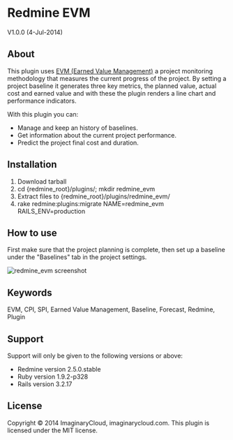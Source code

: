 # Redmine EVM

V1.0.0 (4-Jul-2014)


## About

This plugin uses [EVM (Earned Value Management)](https://www.slideshare.net/GamaFranco/earned-value-management) a project monitoring methodology that measures the current progress of the project. By setting a project baseline it generates three key metrics, the planned value, actual cost and earned value and with these the plugin renders a line chart and performance indicators.

With this plugin you can:
* Manage and keep an history of baselines.
* Get information about the current project performance.
* Predict the project final cost and duration.

## Installation

1. Download tarball
2. cd {redmine_root}/plugins/; mkdir redmine_evm
3. Extract files to {redmine_root}/plugins/redmine_evm/
4. rake redmine:plugins:migrate NAME=redmine_evm RAILS_ENV=production

## How to use

First make sure that the project planning is complete, then set up a baseline under the "Baselines" tab in the project settings.

![redmine_evm screenshot](https://raw.githubusercontent.com/imaginary-cloud/redmine_evm/master/screenshot.png)

## Keywords

EVM, CPI, SPI, Earned Value Management, Baseline, Forecast, Redmine, Plugin

## Support

Support will only be given to the following versions or above:

* Redmine version                2.5.0.stable
* Ruby version                   1.9.2-p328
* Rails version                  3.2.17

## License

Copyright © 2014 ImaginaryCloud, imaginarycloud.com. This plugin is licensed under the MIT license.

